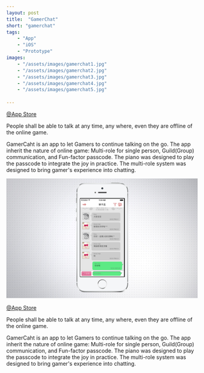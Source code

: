 ```yaml
---
layout: post
title:  "GamerChat"
short: "gamerchat"
tags:
    - "App"
    - "iOS"
    - "Prototype"
images: 
    - "/assets/images/gamerchat1.jpg"
    - "/assets/images/gamerchat2.jpg"
    - "/assets/images/gamerchat3.jpg"
    - "/assets/images/gamerchat4.jpg"
    - "/assets/images/gamerchat5.jpg"

---
```

[@App Store](https://itunes.apple.com/us/app/gong-hui-tong/id731810260?ls=1&mt=8)

People shall be able to talk at any time, any where, even they are offline of the online game.

GamerCaht is an app to let Gamers to continue talking on the go. The app inherit the nature of online game: Multi-role for single person, Guild(Group) communication, and Fun-factor passcode. The piano was designed to play the passcode to integrate the joy in practice. The multi-role system was designed to bring gamer's experience into chatting.
<!--more-->
![Chat app for gamers](/assets/images/gamerchat1.jpg)

[@App Store](https://itunes.apple.com/us/app/gong-hui-tong/id731810260?ls=1&mt=8)

People shall be able to talk at any time, any where, even they are offline of the online game.

GamerCaht is an app to let Gamers to continue talking on the go. The app inherit the nature of online game: Multi-role for single person, Guild(Group) communication, and Fun-factor passcode. The piano was designed to play the passcode to integrate the joy in practice. The multi-role system was designed to bring gamer's experience into chatting.